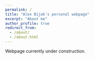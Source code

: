 ```yaml
---
permalink: /
title: "Alex Bijak's personal webpage"
excerpt: "About me"
author_profile: true
redirect_from: 
  - /about/
  - /about.html
---
```


Webpage currently under construction.
